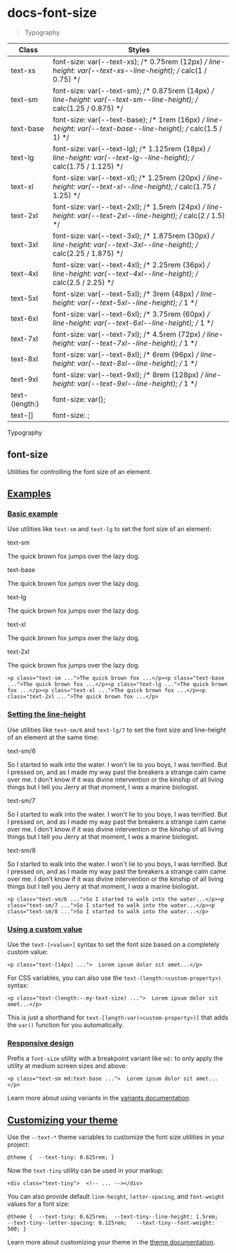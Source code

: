 # docs-font-size

> Typography

| Class                           | Styles                                                                                                                |
| ------------------------------- | --------------------------------------------------------------------------------------------------------------------- |
| text-xs                         | font-size: var(--text-xs); /* 0.75rem (12px) */ line-height: var(--text-xs--line-height); /* calc(1 / 0.75) */        |
| text-sm                         | font-size: var(--text-sm); /* 0.875rem (14px) */ line-height: var(--text-sm--line-height); /* calc(1.25 / 0.875) */   |
| text-base                       | font-size: var(--text-base); /* 1rem (16px) */ line-height: var(--text-base--line-height); /* calc(1.5 / 1) */        |
| text-lg                         | font-size: var(--text-lg); /* 1.125rem (18px) */ line-height: var(--text-lg--line-height); /* calc(1.75 / 1.125) */   |
| text-xl                         | font-size: var(--text-xl); /* 1.25rem (20px) */ line-height: var(--text-xl--line-height); /* calc(1.75 / 1.25) */     |
| text-2xl                        | font-size: var(--text-2xl); /* 1.5rem (24px) */ line-height: var(--text-2xl--line-height); /* calc(2 / 1.5) */        |
| text-3xl                        | font-size: var(--text-3xl); /* 1.875rem (30px) */ line-height: var(--text-3xl--line-height); /* calc(2.25 / 1.875) */ |
| text-4xl                        | font-size: var(--text-4xl); /* 2.25rem (36px) */ line-height: var(--text-4xl--line-height); /* calc(2.5 / 2.25) */    |
| text-5xl                        | font-size: var(--text-5xl); /* 3rem (48px) */ line-height: var(--text-5xl--line-height); /* 1 */                      |
| text-6xl                        | font-size: var(--text-6xl); /* 3.75rem (60px) */ line-height: var(--text-6xl--line-height); /* 1 */                   |
| text-7xl                        | font-size: var(--text-7xl); /* 4.5rem (72px) */ line-height: var(--text-7xl--line-height); /* 1 */                    |
| text-8xl                        | font-size: var(--text-8xl); /* 6rem (96px) */ line-height: var(--text-8xl--line-height); /* 1 */                      |
| text-9xl                        | font-size: var(--text-9xl); /* 8rem (128px) */ line-height: var(--text-9xl--line-height); /* 1 */                     |
| text-(length:<custom-property>) | font-size: var(<custom-property>);                                                                                    |
| text-[<value>]                  | font-size: <value>;                                                                                                   |

Typography

## font-size

Utilities for controlling the font size of an element.

## [Examples](#examples)

### [Basic example](#basic-example)

Use utilities like `text-sm` and `text-lg` to set the font size of an element:

text-sm

The quick brown fox jumps over the lazy dog.

text-base

The quick brown fox jumps over the lazy dog.

text-lg

The quick brown fox jumps over the lazy dog.

text-xl

The quick brown fox jumps over the lazy dog.

text-2xl

The quick brown fox jumps over the lazy dog.

    <p class="text-sm ...">The quick brown fox ...</p><p class="text-base ...">The quick brown fox ...</p><p class="text-lg ...">The quick brown fox ...</p><p class="text-xl ...">The quick brown fox ...</p><p class="text-2xl ...">The quick brown fox ...</p>

### [Setting the line-height](#setting-the-line-height)

Use utilities like `text-sm/6` and `text-lg/7` to set the font size and line-height of an element at the same time:

text-sm/6

So I started to walk into the water. I won't lie to you boys, I was terrified. But I pressed on, and as I made my way past the breakers a strange calm came over me. I don't know if it was divine intervention or the kinship of all living things but I tell you Jerry at that moment, I _was_ a marine biologist.

text-sm/7

So I started to walk into the water. I won't lie to you boys, I was terrified. But I pressed on, and as I made my way past the breakers a strange calm came over me. I don't know if it was divine intervention or the kinship of all living things but I tell you Jerry at that moment, I _was_ a marine biologist.

text-sm/8

So I started to walk into the water. I won't lie to you boys, I was terrified. But I pressed on, and as I made my way past the breakers a strange calm came over me. I don't know if it was divine intervention or the kinship of all living things but I tell you Jerry at that moment, I _was_ a marine biologist.

    <p class="text-sm/6 ...">So I started to walk into the water...</p><p class="text-sm/7 ...">So I started to walk into the water...</p><p class="text-sm/8 ...">So I started to walk into the water...</p>

### [Using a custom value](#using-a-custom-value)

Use the `text-[<value>]` syntax to set the font size based on a completely custom value:

    <p class="text-[14px] ...">  Lorem ipsum dolor sit amet...</p>

For CSS variables, you can also use the `text-(length:<custom-property>)` syntax:

    <p class="text-(length:--my-text-size) ...">  Lorem ipsum dolor sit amet...</p>

This is just a shorthand for `text-[length:var(<custom-property>)]` that adds the `var()` function for you automatically.

### [Responsive design](#responsive-design)

Prefix a `font-size` utility with a breakpoint variant like `md:` to only apply the utility at medium screen sizes and above:

    <p class="text-sm md:text-base ...">  Lorem ipsum dolor sit amet...</p>

Learn more about using variants in the [variants documentation](/docs/hover-focus-and-other-states).

## [Customizing your theme](#customizing-your-theme)

Use the `--text-*` theme variables to customize the font size utilities in your project:

    @theme {  --text-tiny: 0.625rem; }

Now the `text-tiny` utility can be used in your markup:

    <div class="text-tiny">  <!-- ... --></div>

You can also provide default `line-height`, `letter-spacing`, and `font-weight` values for a font size:

    @theme {  --text-tiny: 0.625rem;  --text-tiny--line-height: 1.5rem;   --text-tiny--letter-spacing: 0.125rem;   --text-tiny--font-weight: 500; }

Learn more about customizing your theme in the [theme documentation](about:/docs/theme#customizing-your-theme).
